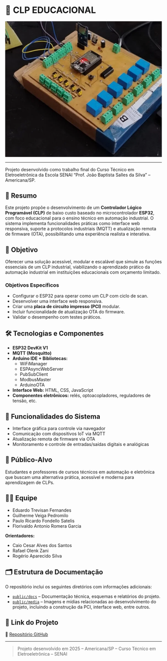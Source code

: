 # 🚀 CLP EDUCACIONAL
<img class="w-screen flex align-center" src="./public/media/Circuito com Potênciometro - CLP Monitorando dados.png">

---
Projeto desenvolvido como trabalho final do Curso Técnico em Eletroeletrônica da Escola SENAI “Prof. João Baptista Salles da Silva” – Americana/SP.

## 📘 Resumo

Este projeto propõe o desenvolvimento de um **Controlador Lógico Programável (CLP)** de baixo custo baseado no microcontrolador **ESP32**, com foco educacional para o ensino técnico em automação industrial. O sistema implementa funcionalidades práticas como interface web responsiva, suporte a protocolos industriais (MQTT) e atualização remota de firmware (OTA), possibilitando uma experiência realista e interativa.

## 🎯 Objetivo

Oferecer uma solução acessível, modular e escalável que simule as funções essenciais de um CLP industrial, viabilizando o aprendizado prático da automação industrial em instituições educacionais com orçamento limitado.

### Objetivos Específicos

- Configurar o ESP32 para operar como um CLP com ciclo de scan.
- Desenvolver uma interface web responsiva.
- Criar uma **placa de circuito impresso (PCI)** modular.
- Incluir funcionalidade de atualização OTA do firmware.
- Validar o desempenho com testes práticos.

## 🛠️ Tecnologias e Componentes

- **ESP32 DevKit V1**
- **MQTT (Mosquitto)**
- **Arduino IDE + Bibliotecas:**
  - WiFiManager
  - ESPAsyncWebServer
  - PubSubClient
  - ModbusMaster
  - ArduinoOTA
- **Interface Web:** HTML, CSS, JavaScript
- **Componentes eletrônicos:** relés, optoacopladores, reguladores de tensão, etc.

## 🚀 Funcionalidades do Sistema

- Interface gráfica para controle via navegador
- Comunicação com dispositivos IoT via MQTT
- Atualização remota de firmware via OTA
- Monitoramento e controle de entradas/saídas digitais e analógicas

## 🧠 Público-Alvo

Estudantes e professores de cursos técnicos em automação e eletrônica que buscam uma alternativa prática, acessível e moderna para aprendizagem de CLPs.

## 👨‍💻 Equipe

- Eduardo Trevisan Fernandes  
- Guilherme Veiga Pedromilo  
- Paulo Ricardo Fondello Satelis  
- Florivaldo Antonio Romera Garcia  

**Orientadores:**  
- Caio Cesar Alves dos Santos  
- Rafael Olenk Zani  
- Rogério Aparecido Silva  

## 🗂️ Estrutura de Documentação

O repositório inclui os seguintes diretórios com informações adicionais:

- [`public/docs`](./public/docs) – Documentação técnica, esquemas e relatórios do projeto.
- [`public/media`](./public/media) – Imagens e mídias relacionadas ao desenvolvimento do projeto, incluindo a construção da PCI, interface web, entre outros.

## 📎 Link do Projeto

🔗 [Repositório GitHub](https://github.com/GuilhermeVeigaPedromilo/CLP_SENAI.git)

---

> Projeto desenvolvido em 2025 – Americana/SP – Curso Técnico em Eletroeletrônica – SENAI
